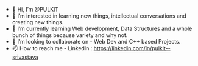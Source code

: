 - 👋 Hi, I’m @PULKlT
- 👀 I’m interested in learning new things, intellectual conversations and creating new things.
- 🌱 I’m currently learning Web development, Data Structures 
      and a whole bunch of things because variety and why not.
- 💞️ I’m looking to collaborate on -
      Web Dev and C++ based Projects.
- 📫 How to reach me -
     LinkedIn : https://linkedin.com/in/pulkit--srivastava

<!---
PULKlT/PULKlT is a ✨ special ✨ repository because its `README.md` (this file) appears on your GitHub profile.
You can click the Preview link to take a look at your changes.
--->
